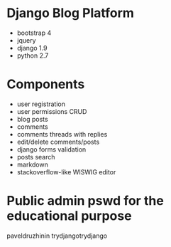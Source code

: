 # Django Blog Platform
- bootstrap 4
- jquery
- django 1.9
- python 2.7

# Components
- user registration
- user permissions CRUD
- blog posts
- comments
- comments threads with replies
- edit/delete comments/posts
- django forms validation
- posts search
- markdown
- stackoverflow-like WISWIG editor

# Public admin pswd for the educational purpose
paveldruzhinin
trydjangotrydjango
